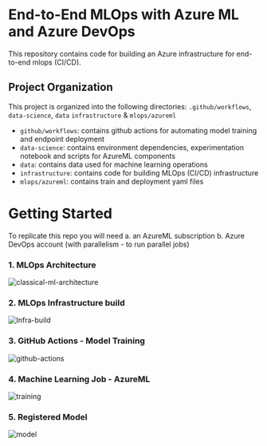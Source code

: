 # End-to-End MLOps with Azure ML and Azure DevOps

This repository contains code for building an Azure infrastructure for end-to-end mlops (CI/CD).

## Project Organization
This project is organized into the following directories: `.github/workflows`, `data-science`, `data` `infrastructure` & `mlops/azureml`
- `github/workflows`: contains github actions for automating model training and endpoint deployment
- `data-science`: contains environment dependencies, experimentation notebook and scripts for AzureML components
- `data`: contains data used for machine learning operations
- `infrastructure`: contains code for building MLOps (CI/CD) infrastructure
- `mlops/azureml`: contains train and deployment yaml files


# Getting Started
To replicate this repo you will need 
a. an AzureML subscription
b. Azure DevOps account (with parallelism - to run parallel jobs)

### 1. MLOps Architecture
![classical-ml-architecture](https://github.com/Jeremyugo/AzureMLOps-CI-CD-Passenger-Satisfaction/assets/36512525/d2535fda-47bf-4c35-b1d1-f6d7093c0ea7)

### 2. MLOps Infrastructure build
![Infra-build](https://github.com/Jeremyugo/AzureMLOps-CI-CD-Passenger-Satisfaction/assets/36512525/b89493bc-707d-4409-bd11-941632d6bb1d)

### 3. GitHub Actions - Model Training
![github-actions](https://github.com/Jeremyugo/AzureMLOps-CI-CD-Passenger-Satisfaction/assets/36512525/1cd5345d-790b-4a34-b9ba-3e8cf6c47718)

### 4. Machine Learning Job - AzureML
![training](https://github.com/Jeremyugo/AzureMLOps-CI-CD-Passenger-Satisfaction/assets/36512525/a5dcc677-e880-43a1-8e2f-a0f90abcdf1a)

### 5. Registered Model
![model](https://github.com/Jeremyugo/AzureMLOps-CI-CD-Passenger-Satisfaction/assets/36512525/40d75e17-f6a4-4626-9fb8-423faea2a938)
